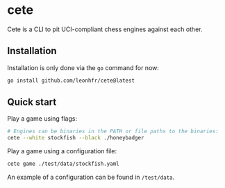 # cete

Cete is a CLI to pit UCI-compliant chess engines against each other.

## Installation

Installation is only done via the `go` command for now:

```sh
go install github.com/leonhfr/cete@latest
```

## Quick start

Play a game using flags:

```sh
# Engines can be binaries in the PATH or file paths to the binaries:
cete --white stockfish --black ./honeybadger
```

Play a game using a configuration file:

```sh
cete game ./test/data/stockfish.yaml
```

An example of a configuration can be found in `/test/data`.
